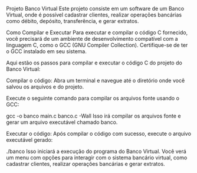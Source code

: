 Projeto Banco Virtual
Este projeto consiste em um software de um Banco Virtual, onde é possível cadastrar clientes, realizar operações bancárias como débito, depósito, transferência, e gerar extratos.

Como Compilar e Executar
Para executar e compilar o código C fornecido, você precisará de um ambiente de desenvolvimento compatível com a linguagem C, como o GCC (GNU Compiler Collection). Certifique-se de ter o GCC instalado em seu sistema.

Aqui estão os passos para compilar e executar o código C do projeto do Banco Virtual:

Compilar o código: Abra um terminal e navegue até o diretório onde você salvou os arquivos e do projeto.

Execute o seguinte comando para compilar os arquivos fonte usando o GCC:

gcc -o banco main.c banco.c -Wall Isso irá compilar os arquivos fonte e gerar um arquivo executável chamado banco.

Executar o código: Após compilar o código com sucesso, execute o arquivo executável gerado:

./banco Isso iniciará a execução do programa do Banco Virtual. Você verá um menu com opções para interagir com o sistema bancário virtual, como cadastrar clientes, realizar operações bancárias e gerar extratos.
